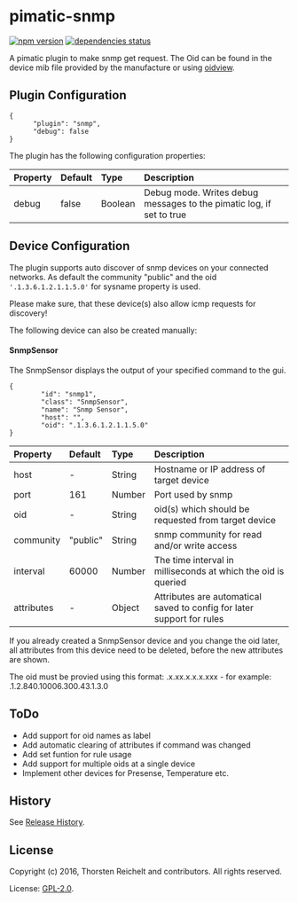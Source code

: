 # pimatic-snmp

[![npm version](https://badge.fury.io/js/pimatic-snmp.svg)](http://badge.fury.io/js/pimatic-snmp)
[![dependencies status](https://david-dm.org/thost96/pimatic-snmp/status.svg)](https://david-dm.org/thost96/pimatic-snmp)

A pimatic plugin to make snmp get request. The Oid can be found in the device mib file provided by the manufacture or using [oidview](http://www.oidview.com/). 

## Plugin Configuration

	{
          "plugin": "snmp",
          "debug": false
    }

The plugin has the following configuration properties:

| Property          | Default  | Type    | Description                                 |
|:------------------|:---------|:--------|:--------------------------------------------|
| debug             | false    | Boolean | Debug mode. Writes debug messages to the pimatic log, if set to true |


## Device Configuration
The plugin supports auto discover of snmp devices on your connected networks. 
As default the community "public" and the oid `'.1.3.6.1.2.1.1.5.0'` for sysname property is used.

Please make sure, that these device(s) also allow icmp requests for discovery!

The following device can also be created manually:

#### SnmpSensor
The SnmpSensor displays the output of your specified command to the gui. 

	{
			"id": "snmp1",
			"class": "SnmpSensor",
			"name": "Snmp Sensor",
			"host": "",			
			"oid": ".1.3.6.1.2.1.1.5.0"
	}

| Property          | Default  | Type    | Description                                 |
|:------------------|:---------|:--------|:--------------------------------------------|
| host              | -        | String  | Hostname or IP address of target device |
| port 				| 161	   | Number	 | Port used by snmp
| oid	 			| - 	   | String	 | oid(s) which should be requested from target device |
| community			| "public" | String  | snmp community for read and/or write access  |
| interval 			| 60000    | Number  | The time interval in milliseconds at which the oid is queried |
| attributes		| -		   | Object  | Attributes are automatical saved to config for later support for rules | 

If you already created a SnmpSensor device and you change the oid later, all attributes from this device need to be deleted, before the new attributes are shown. 

The oid must be provied using this format: .x.xx.x.x.x.xxx - for example: .1.2.840.10006.300.43.1.3.0

## ToDo

* Add support for oid names as label
* Add automatic clearing of attributes if command was changed
* Add set funtion for rule usage
* Add support for multiple oids at a single device
* Implement other devices for Presense, Temperature etc.

## History

See [Release History](https://github.com/thost96/pimatic-snmp/blob/master/History.md).

## License 

Copyright (c) 2016, Thorsten Reichelt and contributors. All rights reserved.

License: [GPL-2.0](https://github.com/thost96/pimatic-snmp/blob/master/LICENSE).
